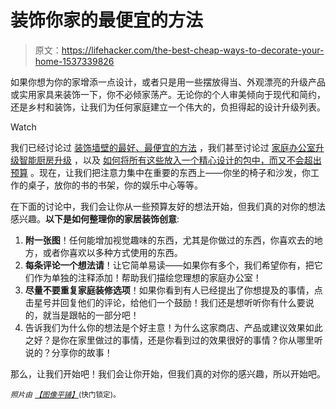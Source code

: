 # 装饰你家的最便宜的方法

> 原文：<https://lifehacker.com/the-best-cheap-ways-to-decorate-your-home-1537339826>

如果你想为你的家增添一点设计，或者只是用一些摆放得当、外观漂亮的升级产品或实用家具来装饰一下，你不必倾家荡产。无论你的个人审美倾向于现代和简约，还是乡村和装饰，让我们为任何家庭建立一个伟大的，负担得起的设计升级列表。

Watch

我们已经讨论过 [装饰墙壁的最好、最便宜的方法](https://lifehacker.com/the-best-cheap-ways-to-decorate-your-boring-walls-1410646865) ，我们甚至讨论过 [家庭办公室升级](http://lifehacker.com/the-best-budget-office-upgrades-money-can-buy-1493605408)[智能厨房升级](http://lifehacker.com/the-best-kitchen-upgrades-money-can-buy-1498308611) ，以及 [如何将所有这些放入一个精心设计的包中，而又不会超出预算](http://lifehacker.com/how-can-i-turn-my-boring-digs-into-an-awesome-well-des-5888862) 。现在，让我们把注意力集中在重要的东西上——你坐的椅子和沙发，你工作的桌子，放你的书的书架，你的娱乐中心等等。

在下面的讨论中，我们会让你从一些预算友好的想法开始，但我们真的对你的想法感兴趣。**以下是如何整理你的家居装饰创意**:

1.  **附一张图**！任何能增加视觉趣味的东西，尤其是你做过的东西，你喜欢去的地方，或者你喜欢以多种方式使用的东西。
2.  **每条评论一个想法请**！让它简单易读——如果你有多个，我们希望你有，把它们作为单独的注释添加！帮助我们描绘您理想的家庭办公室！
3.  **尽量不要重复家庭装修选项**！如果你看到有人已经提出了你想提及的事情，点击星号并回复他们的评论，给他们一个鼓励！我们还是想听听你有什么要说的，就当是跟帖的一部分吧！
4.  告诉我们为什么你的想法是个好主意！为什么这家商店、产品或建议效果如此之好？是你在家里做过的事情，还是你看到过的效果很好的事情？你从哪里听说的？分享你的故事！

那么，让我们开始吧！我们会让你开始，但我们真的对你的感兴趣，所以开始吧。

*<small>照片由</small>* [*<small>【图像平铺】</small>*](http://www.shutterstock.com/pic.mhtml?id=86974667&src=id)<small>(快门锁定)。</small>